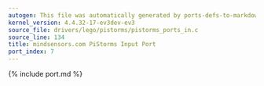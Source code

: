 ```yaml
---
autogen: This file was automatically generated by ports-defs-to-markdown.py
kernel_version: 4.4.32-17-ev3dev-ev3
source_file: drivers/lego/pistorms/pistorms_ports_in.c
source_line: 134
title: mindsensors.com PiStorms Input Port
port_index: 7
---
```


{% include port.md %}

